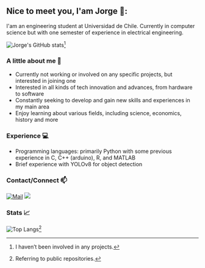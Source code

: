 ## Nice to meet you, I'am Jorge 👋:
I'am an engineering student at Universidad de Chile.
Currently in computer science but with one semester of experience in electrical engineering.
<!--
presentation card: https://github.com/anuraghazra/github-readme-stats
-->
![Jorge's GitHub stats](https://github-readme-stats.vercel.app/api?username=JorgeCSH&show_icons=true&theme=tokyonight)[^1]


### A little about me 🤔
- Currently not working or involved on any specific projects, but interested in joining one
- Interested in all kinds of tech innovation and advances, from hardware to software
- Constantly seeking to develop and gain new skills and experiences in my main area
- Enjoy learning about various fields, including science, economics, history and more

### Experience 💻
- Programming languages: primarily Python with some previous experience in C, C++ (arduino), R, and MATLAB
- Brief experience with YOLOv8 for object detection

### Contact/Connect 📫
<!--
where did I get the icons: https://github.com/alexandresanlim/Badges4-README.md-Profile?tab=readme-ov-file#how-to-use
-->
<a href="mailto:jorge.cummins.hs@gmail.com"><img alt="Mail" src="https://img.shields.io/badge/Mail-D14836?style=for-the-badge&logo=gmail&logoColor=white" /></a>
<a href="https://www.linkedin.com/in/jorge-cummins-holger-347053305/"><img src="https://img.shields.io/badge/LinkedIn-0077B5?style=for-the-badge&logo=linkedin&logoColor=white" /></a>

### Stats 📈

![Top Langs](https://github-readme-stats.vercel.app/api/top-langs/?username=JorgeCSH&langs_count=8)[^2]





<!--



-->


<!--
No lo borro por si las moscas 
**JorgeCSH/JorgeCSH** is a ✨ _special_ ✨ repository because its `README.md` (this file) appears on your GitHub profile.

Here are some ideas to get you started:

- 🌱 I’m currently learning ...
- 🤔 I’m looking for help with ...
- 💬 Ask me about ...
- 📫 How to reach me: ...
- ⚡ Fun fact: ...
-->
[^1]: I haven’t been involved in any projects.
[^2]: Referring to public repositories.
